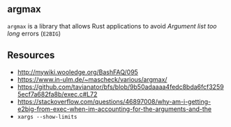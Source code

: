 ## argmax

`argmax` is a library that allows Rust applications to avoid *Argument list too long* errors (`E2BIG`)



## Resources

- http://mywiki.wooledge.org/BashFAQ/095
- https://www.in-ulm.de/~mascheck/various/argmax/
- https://github.com/tavianator/bfs/blob/9b50adaaaa4fedc8bda6fcf32595ecf7a682fa8b/exec.c#L72
- https://stackoverflow.com/questions/46897008/why-am-i-getting-e2big-from-exec-when-im-accounting-for-the-arguments-and-the
- `xargs --show-limits`
